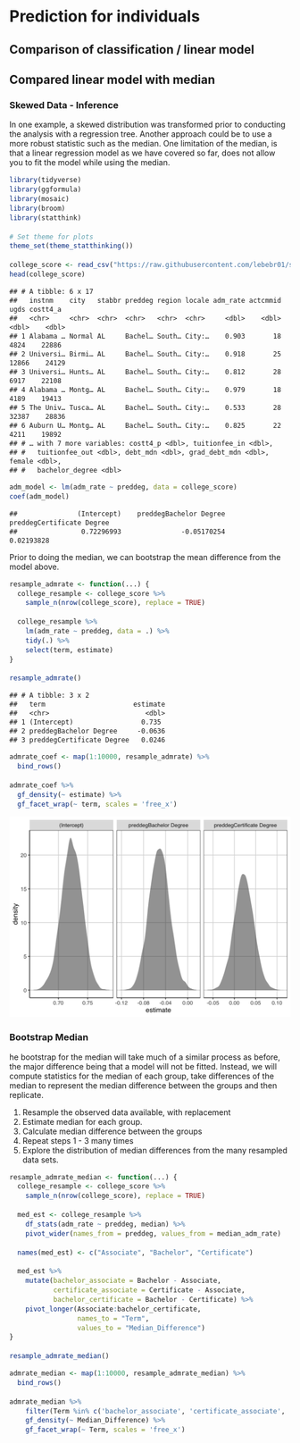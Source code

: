 # Prediction for individuals    


## Comparison of classification / linear model  


## Compared linear model with median
### Skewed Data - Inference
In one example, a skewed distribution was transformed prior to conducting the analysis with a regression tree. Another approach could be to use a more robust statistic such as the median. One limitation of the median, is that a linear regression model as we have covered so far, does not allow you to fit the model while using the median.


```r
library(tidyverse)
library(ggformula)
library(mosaic)
library(broom)
library(statthink)

# Set theme for plots
theme_set(theme_statthinking())

college_score <- read_csv("https://raw.githubusercontent.com/lebebr01/statthink/master/data-raw/College-scorecard-clean.csv", guess_max = 10000)
head(college_score)
```

```
## # A tibble: 6 x 17
##   instnm    city   stabbr preddeg region locale adm_rate actcmmid  ugds costt4_a
##   <chr>     <chr>  <chr>  <chr>   <chr>  <chr>     <dbl>    <dbl> <dbl>    <dbl>
## 1 Alabama … Normal AL     Bachel… South… City:…    0.903       18  4824    22886
## 2 Universi… Birmi… AL     Bachel… South… City:…    0.918       25 12866    24129
## 3 Universi… Hunts… AL     Bachel… South… City:…    0.812       28  6917    22108
## 4 Alabama … Montg… AL     Bachel… South… City:…    0.979       18  4189    19413
## 5 The Univ… Tusca… AL     Bachel… South… City:…    0.533       28 32387    28836
## 6 Auburn U… Montg… AL     Bachel… South… City:…    0.825       22  4211    19892
## # … with 7 more variables: costt4_p <dbl>, tuitionfee_in <dbl>,
## #   tuitionfee_out <dbl>, debt_mdn <dbl>, grad_debt_mdn <dbl>, female <dbl>,
## #   bachelor_degree <dbl>
```


```r
adm_model <- lm(adm_rate ~ preddeg, data = college_score)
coef(adm_model)
```

```
##               (Intercept)    preddegBachelor Degree preddegCertificate Degree 
##                0.72296993               -0.05170254                0.02193828
```

Prior to doing the median, we can bootstrap the mean difference from the model above.


```r
resample_admrate <- function(...) {
  college_resample <- college_score %>%
    sample_n(nrow(college_score), replace = TRUE)

  college_resample %>%
    lm(adm_rate ~ preddeg, data = .) %>%
    tidy(.) %>%
    select(term, estimate)
}

resample_admrate()
```

```
## # A tibble: 3 x 2
##   term                      estimate
##   <chr>                        <dbl>
## 1 (Intercept)                 0.735 
## 2 preddegBachelor Degree     -0.0636
## 3 preddegCertificate Degree   0.0246
```


```r
admrate_coef <- map(1:10000, resample_admrate) %>%
  bind_rows()

admrate_coef %>%
  gf_density(~ estimate) %>% 
  gf_facet_wrap(~ term, scales = 'free_x')
```

<img src="10-misc_files/figure-html/replicate-adm-rate-1.png" width="672" />

### Bootstrap Median
he bootstrap for the median will take much of a similar process as before, the major difference being that a model will not be fitted. Instead, we will compute statistics for the median of each group, take differences of the median to represent the median difference between the groups and then replicate.

1. Resample the observed data available, with replacement
2. Estimate median for each group.
3. Calculate median difference between the groups
4. Repeat steps 1 - 3 many times
5. Explore the distribution of median differences from the many resampled data sets.


```r
resample_admrate_median <- function(...) {
  college_resample <- college_score %>%
    sample_n(nrow(college_score), replace = TRUE)

  med_est <- college_resample %>%
    df_stats(adm_rate ~ preddeg, median) %>%
    pivot_wider(names_from = preddeg, values_from = median_adm_rate)

  names(med_est) <- c("Associate", "Bachelor", "Certificate")
  
  med_est %>% 
    mutate(bachelor_associate = Bachelor - Associate,
           certificate_associate = Certificate - Associate,
           bachelor_certificate = Bachelor - Certificate) %>%
    pivot_longer(Associate:bachelor_certificate, 
                 names_to = "Term", 
                 values_to = "Median_Difference")
}

resample_admrate_median()
```


```r
admrate_median <- map(1:10000, resample_admrate_median) %>%
  bind_rows()

admrate_median %>%
    filter(Term %in% c('bachelor_associate', 'certificate_associate', 'bachelor_certificate')) %>%
    gf_density(~ Median_Difference) %>% 
    gf_facet_wrap(~ Term, scales = 'free_x')
```


